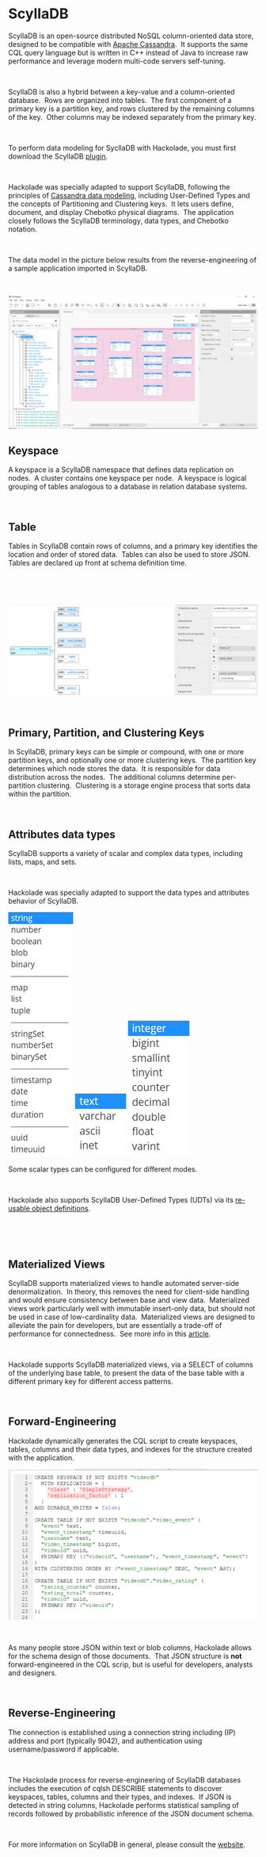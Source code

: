 # ScyllaDB

ScyllaDB is an open-source distributed NoSQL column-oriented data store, designed to be compatible with [Apache Cassandra](<Cassandra.md>).&nbsp; It supports the same CQL query language but is written in C++ instead of Java to increase raw performance and leverage modern multi-code servers self-tuning.

&nbsp;

ScyllaDB is also a hybrid between a key-value and a column-oriented database.&nbsp; Rows are organized into tables.&nbsp; The first component of a primary key is a partition key, and rows clustered by the remaining columns of the key.&nbsp; Other columns may be indexed separately from the primary key.

&nbsp;

To perform data modeling for SycllaDB with Hackolade, you must first download the ScyllaDB [plugin](<DownloadadditionalDBtargetplugin.md>). &nbsp;

&nbsp;

Hackolade was specially adapted to support ScyllaDB, following the principles of [Cassandra data modeling](<https://hackolade.com/nosqldb/cassandra-data-modeling.html> "target=\"\_blank\""), including User-Defined Types and the concepts of Partitioning and Clustering keys.&nbsp; It lets users define, document, and display Chebotko physical diagrams.&nbsp; The application closely follows the ScyllaDB terminology, data types, and Chebotko notation. &nbsp;

&nbsp;

The data model in the picture below results from the reverse-engineering of a sample application imported in ScyllaDB.

&nbsp;

![Image](<lib/ScyllaDB%20workspace.png>)

## Keyspace

A keyspace is a ScyllaDB namespace that defines data replication on nodes.&nbsp; A cluster contains one keyspace per node.&nbsp; A keyspace is logical grouping of tables analogous to a database in relation database systems.&nbsp;

&nbsp;

## Table

Tables in ScyllaDB contain rows of columns, and a primary key identifies the location and order of stored data.&nbsp; Tables can also be used to store JSON.&nbsp; Tables are declared up front at schema definition time.

&nbsp;

&nbsp;

![Image](<lib/Cassandra%20table.png>)

&nbsp;

## Primary, Partition, and Clustering Keys

In ScyllaDB, primary keys can be simple or compound, with one or more partition keys, and optionally one or more clustering keys.&nbsp; The partition key determines which node stores the data.&nbsp; It is responsible for data distribution across the nodes.&nbsp; The additional columns determine per-partition clustering.&nbsp; Clustering is a storage engine process that sorts data within the partition.

&nbsp;

## Attributes data types

ScyllaDB supports a variety of scalar and complex data types, including lists, maps, and sets.

&nbsp;

Hackolade was specially adapted to support the data types and attributes behavior of ScyllaDB.

![Image](<lib/Cassandra%20data%20types.png>) ![Image](<lib/Cassandra%20string%20modes.png>) ![Image](<lib/Cassandra%20numeric%20modes.png>)

Some scalar types can be configured for different modes.&nbsp;

&nbsp;

Hackolade also supports ScyllaDB User-Defined Types (UDTs) via its [re-usable object definitions](<Reusableobjectsdefinitions.md>).

&nbsp;

&nbsp;

## Materialized Views

ScyllaDB supports materialized views to handle automated server-side denormalization.&nbsp; In theory, this removes the need for client-side handling and would ensure consistency between base and view data.&nbsp; Materialized views work particularly well with immutable insert-only data, but should not be used in case of low-cardinality data.&nbsp; Materialized views are designed to alleviate the pain for developers, but are essentially a trade-off of performance for connectedness.&nbsp; See more info in this [article](<http://www.doanduyhai.com/blog/?p=1930> "target=\"\_blank\"").

&nbsp;

Hackolade supports ScyllaDB materialized views, via a SELECT of columns of the underlying base table, to present the data of the base table with a different primary key for different access patterns. &nbsp;

&nbsp;

## Forward-Engineering

Hackolade dynamically generates the CQL script to create keyspaces, tables, columns and their data types, and indexes for the structure created with the application.

![Image](<lib/Cassandra%20forward-engineering.png>)

&nbsp;

As many people store JSON within text or blob columns, Hackolade allows for the schema design of those documents.&nbsp; That JSON structure is **not** forward-engineered in the CQL scrip, but is useful for developers, analysts and designers.

&nbsp;

## Reverse-Engineering

The connection is established using a connection string including (IP) address and port (typically 9042), and authentication using username/password if applicable.&nbsp;

&nbsp;

The Hackolade process for reverse-engineering of ScyllaDB databases includes the execution of cqlsh DESCRIBE statements to discover keyspaces, tables, columns and their types, and indexes.&nbsp; If JSON is detected in string columns, Hackolade performs statistical sampling of records followed by probabilistic inference of the JSON document schema.

&nbsp;

For more information on ScyllaDB in general, please consult the [website](<https://www.scylladb.com/> "target=\"\_blank\"").

